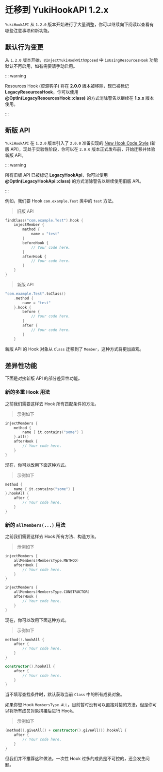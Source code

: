 # 迁移到 YukiHookAPI 1.2.x

`YukiHookAPI` 从 `1.2.0` 版本开始进行了大量调整，你可以继续向下阅读以查看有哪些注意事项和新功能。

## 默认行为变更

从 `1.2.0` 版本开始，`@InjectYukiHookWithXposed` 中 `isUsingResourcesHook` 功能默认不再启用，如有需要请手动启用。

::: warning

Resources Hook (资源钩子) 将在 **2.0.0** 版本被移除，现已被标记 **LegacyResourcesHook**，你可以使用 **@OptIn(LegacyResourcesHook::class)** 的方式消除警告以继续在 **1.x.x** 版本使用。

:::

## 新版 API

`YukiHookAPI` 在 `1.2.0` 版本引入了 `2.0.0` 准备实现的 [New Hook Code Style](https://github.com/HighCapable/YukiHookAPI/issues/33) (新版 API)，现处于实验性阶段，你可以在 `2.0.0` 版本正式发布前，开始迁移并体验新版 API。

::: warning

所有旧版 API 已被标记 **LegacyHookApi**，你可以使用 **@OptIn(LegacyHookApi::class)** 的方式消除警告以继续使用旧版 API。

:::

例如，我们要 Hook `com.example.Test` 类中的 `test` 方法。

> 旧版 API

```kotlin
findClass("com.example.Test").hook {
    injectMember {
        method {
            name = "test"
        }
        beforeHook {
            // Your code here.
        }
        afterHook {
            // Your code here.
        }
    }
}
```

> 新版 API

```kotlin
"com.example.Test".toClass()
    .method {
        name = "test"
    }.hook {
        before {
            // Your code here.
        }
        after {
            // Your code here.
        }
    }
```

新版 API 的 Hook 对象从 `Class` 迁移到了 `Member`，这种方式将更加直观。

## 差异性功能

下面是对接新版 API 的部分差异性功能。

### 新的多重 Hook 用法

之前我们需要这样去 Hook 所有匹配条件的方法。

> 示例如下

```kotlin
injectMembers {
    method {
        name { it.contains("some") }
    }.all()
    afterHook {
        // Your code here.
    }
}
```

现在，你可以改用下面这种方式。

> 示例如下

```kotlin
method {
    name { it.contains("some") }
}.hookAll {
    after {
        // Your code here.
    }
}
```

### 新的 `allMembers(...)` 用法

之前我们需要这样去 Hook 所有方法、构造方法。

> 示例如下

```kotlin
injectMembers {
    allMembers(MembersType.METHOD)
    afterHook {
        // Your code here.
    }
}
```

```kotlin
injectMembers {
    allMembers(MembersType.CONSTRUCTOR)
    afterHook {
        // Your code here.
    }
}
```

现在，你可以改用下面这种方式。

> 示例如下

```kotlin
method().hookAll {
    after {
        // Your code here.
    }
}
```

```kotlin
constructor().hookAll {
    after {
        // Your code here.
    }
}
```

当不填写查找条件时，默认获取当前 `Class` 中的所有成员对象。

如果你想 Hook `MembersType.ALL`，目前暂时没有可以直接对接的方法，但是你可以将所有成员对象拼接后进行 Hook。

> 示例如下

```kotlin
(method().giveAll() + constructor().giveAll()).hookAll {
    after {
        // Your code here.
    }
}
```

但我们并不推荐这种做法，一次性 Hook 过多的成员是不可控的，还会发生问题。